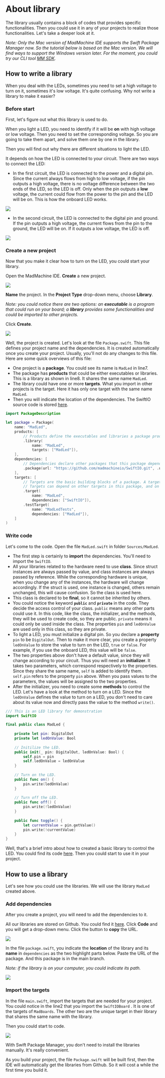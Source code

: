 # About library

The library usually contains a block of codes that provides specific functionalities. Then you could use it in any of your projects to realize those functionalities. Let's take a deeper look at it.

_Note: Only the Mac version of MadMachine IDE supports the Swift Package Manager now. So the tutorial below is based on the Mac version. We will find ways to support the Windows version later. For the moment, you could try our CLI tool_ [_MM SDK_](how-to-use-mm-sdk.md)_._

## How to write a library

When you deal with the LEDs, sometimes you need to set a high voltage to turn on it, sometimes it's low voltage. It's quite confusing. Why not write a library to make it easier?

### Before start

First, let's figure out what this library is used to do. 

When you light a LED, you need to identify if it will be **on** with high voltage or low voltage. Then you need to set the corresponding voltage. So you are going to take them apart, and solve them one by one in the library.

Then you will find out why there are different situations to light the LED. 

It depends on how the LED is connected to your circuit. There are two ways to connect the LED: 

* In the first circuit, the LED is connected to the power and a digital pin. Since the current always flows from high to low voltage, if the pin outputs a high voltage, there is no voltage difference between the two ends of the LED, so the LED is off. Only when the pin outputs a **low** voltage, the current could flow from the power to the pin and the LED will be on. This is how the onboard LED works.

![](../.gitbook/assets/circuit1.png)

* In the second circuit, the LED is connected to the digital pin and ground. If the pin outputs a high voltage, the current flows from the pin to the ground, the LED will be on. If it outputs a low voltage, the LED is off.

![](../.gitbook/assets/circuit2.png)

### Create a new project

Now that you make it clear how to turn on the LED, you could start your library. 

Open the MadMachine IDE. **Create** a new project. 

![](../.gitbook/assets/create.png)

**Name** the project. In the **Project Type** drop-down menu, choose **Library**. 

_Note: you could notice there are two options: an **executable** is a program that could run on your board; a **library** provides some functionalities and could be imported to other projects._ 

Click **Create**.

![](../.gitbook/assets/create2%20%281%29.jpg)

Well, the project is created. Let's look at the file `Package.swift`. This file defines your project name and the dependencies. It is created automatically once you create your project. Usually, you'll not do any changes to this file. Here are some quick overviews of this file:

* One project is a **package**. You could see its name is `MadLed` in line7. 
* The package has **products** that could be either executables or libraries. This is a library as shown in line8. It shares the same name `MadLed`.
* The library could have one or more **targets**. What you import in other projects is the target. Here it has only one target with the same name `MadLed`.
* Then you will indicate the location of the dependencies. The SwiftIO source code is stored [here](https://github.com/madmachineio/SwiftIO). 

```swift
import PackageDescription

let package = Package(
    name: "MadLed",
    products: [
        // Products define the executables and libraries a package produces, and make them visible to other packages.
        .library(
            name: "MadLed",
            targets: ["MadLed"]),
    ],
    dependencies: [
        // Dependencies declare other packages that this package depends on.
        .package(url: "https://github.com/madmachineio/SwiftIO.git", .upToNextMajor(from: "0.0.1")),
    ],
    targets: [
        // Targets are the basic building blocks of a package. A target can define a module or a test suite.
        // Targets can depend on other targets in this package, and on products in packages this package depends on.
        .target(
            name: "MadLed",
            dependencies: ["SwiftIO"]),
        .testTarget(
            name: "MadLedTests",
            dependencies: ["MadLed"]),
    ]
)
```

### Write code

Let's come to the code. Open the file `MadLed.swift` in folder `Sources/MadLed`.

* The first step is certainly to **import** the dependencies. You'll need to import the `SwiftIO`.
* All your libraries related to the hardware need to use **class**. Since struct instances are always passed by value, and class instances are always passed by reference. While the corresponding hardware is unique, when you change any of the instances, the hardware will change accordingly. If the struct is used, one instance is changed, others remain unchanged, this will cause confusion. So the class is used here.
* This class is declared to be **final**, so it cannot be inherited by others.
* You could notice the keyword **`public`** and **`private`** in the code. They decide the access control of your class. `public` means any other parts could use it. In this code, like the class, the initializer, and the methods, they will be used to create code, so they are public. `private` means it could only be used inside the class. The properties `pin` and `ledOnValue` are used only in this class, so they are private.
* To light a LED, you must initialize a digital pin. So you declare a **property** `pin` to be `DigitalOut`. Then to make it more clear, you create a property `ledOnValue` to store the value to turn on the LED, `true` or `false`. For example, if you use the onboard LED, this value will be `false`.
* The two properties above don't have a default value, since they will change according to your circuit. Thus you will need an **initializer**. It takes two parameters, which correspond respectively to the properties. Since they share the same name, `self` is added to identify them. `self.pin` refers to the property `pin` above. When you pass values to the parameters, the values will be assigned to the two properties. 
* After the initializer, you need to create some **methods** to control the LED. Let's have a look at the method to turn on a LED. Since the `ledOnValue` defines the value to turn on a LED, you don't need to care about its value now and directly pass the value to the method `write()`. 

```swift
/// This is an LED library for demonstration
import SwiftIO

final public class MadLed {
    
    private let pin: DigitalOut
    private let ledOnValue: Bool
    
    // Initilize the LED.
    public init(_ pin: DigitalOut, ledOnValue: Bool) {
        self.pin = pin
        self.ledOnValue = ledOnValue
    }
    
    // Turn on the LED.
    public func on() {
        pin.write(ledOnValue)
    }
    
    // Turn off the LED.
    public func off() {
        pin.write(!ledOnValue)
    }
    
    public func toggle() {
        let currentValue = pin.getValue()
        pin.write(!currentValue)
    }
}
```

Well, that's a brief intro about how to created a basic library to control the LED. You could find its code [here](https://github.com/madmachineio/MadLed). Then you could start to use it in your project.

## How to use a library

Let's see how you could use the libraries. We will use the library `MadLed` created above.

### Add dependencies

After you create a project, you will need to add the dependencies to it. 

All our libraries are stored on Github. You could find it [here](https://github.com/madmachineio/MadLed). Click **Code** and you will get a drop-down menu. Click the button to **copy** the URL.

![](../.gitbook/assets/github.png)

In the file `package.swift`, you indicate the **location** of the library and its **name** in `dependencies` as the two highlight parts below. Paste the URL of the package. And this package is in the main branch.

_Note: if the library is on your computer, you could indicate its path._

![](../.gitbook/assets/add%20%281%29.png)

### Import the targets

In the file `main.swift`, import the targets that are needed for your project. You could notice in the line2 that you import the `SwiftIOBoard` . It is one of the targets of `MadBoards`. The other two are the unique target in their library that shares the same name with the library.

Then you could start to code.

![](../.gitbook/assets/code%20%281%29.jpg)

With Swift Package Manager, you don't need to install the libraries manually. It's really convenient.

As you build your project, the file `Package.swift` will be built first, then the IDE will automatically get the libraries from Github. So it will cost a while the first time you build it. 

